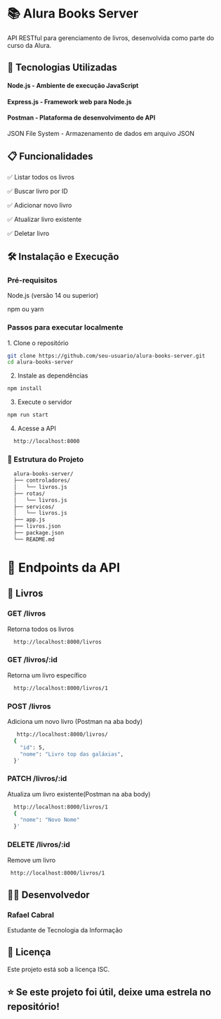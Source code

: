 # 📚 Alura Books Server
API RESTful para gerenciamento de livros, desenvolvida como parte do curso da Alura.

<h2>🚀 Tecnologias Utilizadas</h2>

#### Node.js - Ambiente de execução JavaScript
#### Express.js - Framework web para Node.js
#### Postman - Plataforma de desenvolvimento de API


JSON File System - Armazenamento de dados em arquivo JSON

<h2>📋 Funcionalidades</h2>
✅ Listar todos os livros

✅ Buscar livro por ID

✅ Adicionar novo livro

✅ Atualizar livro existente

✅ Deletar livro

<h2>🛠️ Instalação e Execução</h2>
<h3>Pré-requisitos</h3>
Node.js (versão 14 ou superior)

npm ou yarn

<h3>Passos para executar localmente</h3>
1. Clone o repositório 

   ```bash
   git clone https://github.com/seu-usuario/alura-books-server.git
   cd alura-books-server
   ```
2. Instale as dependências
  ```bash
  npm install
  ```
  
3. Execute o servidor
  ```bash
  npm run start  
  ```
4. Acesse a API
```bash
  http://localhost:8000
  ```
   
<h3>📖 Estrutura do Projeto</h3>

```bash 
  alura-books-server/
  ├── controladores/
  │   └── livros.js
  ├── rotas/
  │   └── livros.js
  ├── servicos/
  │   └── livros.js
  ├── app.js
  ├── livros.json
  ├── package.json
  └── README.md
```

# 🎯 Endpoints da API

## 📗 Livros

### GET /livros

Retorna todos os livros

```bash 
  http://localhost:8000/livros
```

### GET /livros/:id
Retorna um livro específico

```bash 
  http://localhost:8000/livros/1
```

### POST /livros
Adiciona um novo livro
(Postman na aba body)

```bash
   http://localhost:8000/livros/
  {
    "id": 5,
    "nome": "Livro top das galáxias",
  }'
```

### PATCH /livros/:id
Atualiza um livro existente(Postman na aba body)

```bash   
  http://localhost:8000/livros/1 
  {
    "nome": "Novo Nome"
  }'
```

### DELETE /livros/:id
Remove um livro

```bash   
 http://localhost:8000/livros/1
```


## 👨‍💻 Desenvolvedor
### Rafael Cabral
Estudante de Tecnologia da Informação

## 📄 Licença
Este projeto está sob a licença ISC.

## ⭐ Se este projeto foi útil, deixe uma estrela no repositório!


